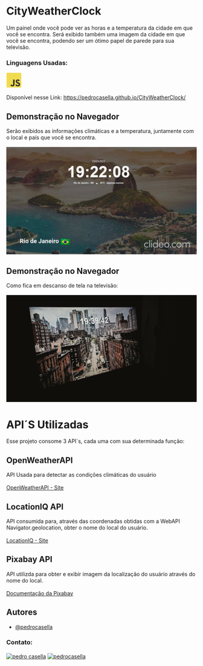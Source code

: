 
# CityWeatherClock

Um painel onde você pode ver as horas e a temperatura da cidade em que você se encontra. Será exibido também uma imagem da cidade em que você se encontra, podendo ser um ótimo papel de parede para sua televisão.


<h3 align="left">Linguagens Usadas:</h3>
<p align="left"> <a href="https://developer.mozilla.org/en-US/docs/Web/JavaScript" target="_blank" rel="noreferrer"> <img src="https://raw.githubusercontent.com/devicons/devicon/master/icons/javascript/javascript-original.svg" alt="javascript" width="40" height="40"/> </a> </p>


Disponível nesse Link: https://pedrocasella.github.io/CityWeatherClock/
## Demonstração no Navegador
Serão exibidos as informações climáticas e a temperatura, juntamente com o local e país que você se encontra.<br><br>
![alt text](https://raw.githubusercontent.com/pedrocasella/CityWeatherClock/main/img/demo.gif)

## Demonstração no Navegador
Como fica em descanso de tela na televisão:<br><br>
![alt text](https://raw.githubusercontent.com/pedrocasella/CityWeatherClock/main/img/IMG_20230323_194216.jpg)


# API´S Utilizadas

Esse projeto consome 3 API´s, cada uma com sua determinada função:


## OpenWeatherAPI
API Usada para detectar as condições climáticas do usuário<br><br>
[OpenWeatherAPI - Site](https://openweathermap.org/api)

## LocationIQ API
API consumida para, através das coordenadas obtidas com a WebAPI Navigator.geolocation, obter o nome do local do usuário.<br><br>
[LocationIQ - Site](https://locationiq.com/)

## Pixabay API
API utilizda para obter e exibir imagem da localização do usuário através do nome do local.<br><br>
[Documentação da Pixabay](https://pixabay.com/api/docs//)


## Autores

- [@pedrocasella](https://github.com/pedrocasella)

<h3 align="left">Contato:</h3>
<p align="left">
<a href="https://linkedin.com/in/pedrocasella" target="blank"><img align="center" src="https://raw.githubusercontent.com/rahuldkjain/github-profile-readme-generator/master/src/images/icons/Social/linked-in-alt.svg" alt="pedro casella" height="30" width="40" /></a>
<a href="https://instagram.com/pedrocasella_" target="blank"><img align="center" src="https://raw.githubusercontent.com/rahuldkjain/github-profile-readme-generator/master/src/images/icons/Social/instagram.svg" alt="pedrocasella" height="30" width="40" /></a>
</p>


